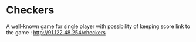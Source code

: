 # Checkers
A well-known game for single player with possibility of keeping score
link to the game : http://91.122.48.254/checkers
